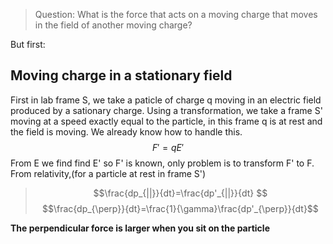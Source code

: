 >Question:
>What is the force that acts on a moving charge that moves in the field of another moving charge?

But first:
## Moving charge in a stationary field

First in lab frame S, we take a paticle of charge q moving in an electric field produced by a sationary charge. Using a transformation, we take a frame S' moving at a speed exactly equal to the particle, in this frame q is at rest and the field is moving. We already know how to handle this.
$$F'=qE'$$
From E we find find E' so F' is known, only problem is to transform F' to F. From relativity,(for a particle at rest in frame S')
>$$\frac{dp_{||}}{dt}=\frac{dp'_{||}}{dt} $$
>$$\frac{dp_{\perp}}{dt}=\frac{1}{\gamma}\frac{dp'_{\perp}}{dt}$$

**The perpendicular force is larger when you sit on the particle**

